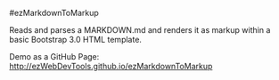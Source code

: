 #ezMarkdownToMarkup

Reads and parses a MARKDOWN.md and renders it as markup within a basic Bootstrap 3.0 HTML template.

Demo as a GitHub Page: http://ezWebDevTools.github.io/ezMarkdownToMarkup